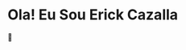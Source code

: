 <h1>Ola! Eu Sou Erick Cazalla</h1> 👋

<!--
**Erick-Cazalla/Erick-Cazalla** is a ✨ _special_ ✨ repository because its `README.md` (this file) appears on your GitHub profile.

Here are some ideas to get you started:

- 🔭 I’m currently working on ...
- 🌱 I’m currently learning ...
- 👯 I’m looking to collaborate on ...
- 🤔 I’m looking for help with ...
- 💬 Ask me about ...
- 📫 How to reach me: ...
- 😄 Pronouns: ...
- ⚡ Fun fact: ...
-->

<div>
    <a href="https://github.com/Erick-Cazalla/Erick-Cazalla ">
        <img src="https://github-readme-stats.vercel.app/api?username=Erick-Cazalla&show_icons=true&theme=radical" alt="">
    </a>
</div>
